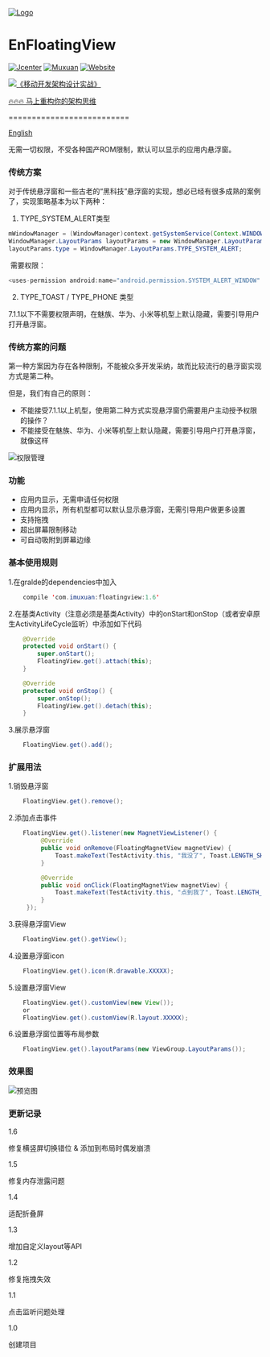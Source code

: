 [![Logo](https://raw.githubusercontent.com/leotyndale/EnFloatingView/master/preview/logo.png)](http://www.imuxuan.com/)

EnFloatingView
==========================
[![Jcenter](https://img.shields.io/badge/Jcenter-v1.5-brightgreen.svg?style=flat)](https://bintray.com/leotyndale/Muxuan/EnFloatingView)
[![Muxuan](https://img.shields.io/badge/PoweredBy-Muxuan-green.svg?style=flat)](http://www.imuxuan.com/)
[![Website](https://img.shields.io/website-up-down-green-red/https/shields.io.svg?label=Blog)](http://blog.imuxuan.com)

[![《移动开发架构设计实战》](https://upload-images.jianshu.io/upload_images/14802001-4864444c478c88ee.png?imageMogr2/auto-orient/strip%7CimageView2/2/w/1240)](https://item.jd.com/12730926.html)

[🔥🔥🔥 马上重构你的架构思维](https://item.jd.com/12730926.html)

==========================
 
[English](/README_EN.md)

无需一切权限，不受各种国产ROM限制，默认可以显示的应用内悬浮窗。

### 传统方案

对于传统悬浮窗和一些古老的“黑科技”悬浮窗的实现，想必已经有很多成熟的案例了，实现策略基本为以下两种：

1. TYPE_SYSTEM_ALERT类型

```java
mWindowManager = (WindowManager)context.getSystemService(Context.WINDOW_SERVICE);
WindowManager.LayoutParams layoutParams = new WindowManager.LayoutParams()
layoutParams.type = WindowManager.LayoutParams.TYPE_SYSTEM_ALERT;
```

​        需要权限：

```java
<uses-permission android:name="android.permission.SYSTEM_ALERT_WINDOW" ></uses>
```

2. TYPE_TOAST / TYPE_PHONE 类型

​        7.1.1以下不需要权限声明，在魅族、华为、小米等机型上默认隐藏，需要引导用户打开悬浮窗。

### 传统方案的问题

第一种方案因为存在各种限制，不能被众多开发采纳，故而比较流行的悬浮窗实现方式是第二种。

但是，我们有自己的原则：

- 不能接受7.1.1以上机型，使用第二种方式实现悬浮窗仍需要用户主动授予权限的操作？
- 不能接受在魅族、华为、小米等机型上默认隐藏，需要引导用户打开悬浮窗，就像这样

![权限管理](https://github.com/leotyndale/EnFloatingView/blob/master/preview/1.gif)

### 功能

- 应用内显示，无需申请任何权限
- 应用内显示，所有机型都可以默认显示悬浮窗，无需引导用户做更多设置
- 支持拖拽
- 超出屏幕限制移动
- 可自动吸附到屏幕边缘

### 基本使用规则

1.在gralde的dependencies中加入
   ```java
       compile 'com.imuxuan:floatingview:1.6'
   ```
   
   
2.在基类Activity（注意必须是基类Activity）中的onStart和onStop（或者安卓原生ActivityLifeCycle监听）中添加如下代码

   ```java
       @Override
       protected void onStart() {
           super.onStart();
           FloatingView.get().attach(this);
       }

       @Override
       protected void onStop() {
           super.onStop();
           FloatingView.get().detach(this);
       }
   ```


3.展示悬浮窗

   ```java
       FloatingView.get().add();
   ```

### 扩展用法

1.销毁悬浮窗

   ```java
       FloatingView.get().remove();
   ```
   
2.添加点击事件

   ```java
       FloatingView.get().listener(new MagnetViewListener() {
            @Override
            public void onRemove(FloatingMagnetView magnetView) {
                Toast.makeText(TestActivity.this, "我没了", Toast.LENGTH_SHORT).show();
            }

            @Override
            public void onClick(FloatingMagnetView magnetView) {
                Toast.makeText(TestActivity.this, "点到我了", Toast.LENGTH_SHORT).show();
            }
        });
   ```
   
   3.获得悬浮窗View

   ```java
       FloatingView.get().getView();
   ```

4.设置悬浮窗icon

   ```java
       FloatingView.get().icon(R.drawable.XXXXX);
   ```

5.设置悬浮窗View

   ```java
       FloatingView.get().customView(new View());
       or
       FloatingView.get().customView(R.layout.XXXXX);
   ```

6.设置悬浮窗位置等布局参数

   ```java
       FloatingView.get().layoutParams(new ViewGroup.LayoutParams());
   ```

### 效果图
![预览图](https://github.com/leotyndale/EnFloatingView/blob/master/preview/2.gif)

### 更新记录

1.6

修复横竖屏切换错位 & 添加到布局时偶发崩溃

1.5

修复内存泄露问题

1.4

适配折叠屏

1.3

增加自定义layout等API

1.2

修复拖拽失效

1.1

点击监听问题处理

1.0

创建项目
